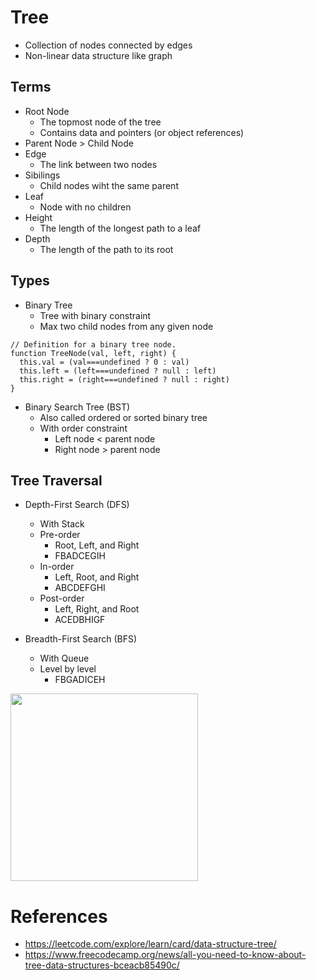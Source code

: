 
# Tree
- Collection of nodes connected by edges
- Non-linear data structure like graph

## Terms
- Root Node
  - The topmost node of the tree
  - Contains data and pointers (or object references)
- Parent Node > Child Node
- Edge
  - The link between two nodes
- Sibilings
  - Child nodes wiht the same parent
- Leaf
  - Node with no children
- Height
  - The length of the longest path to a leaf
- Depth
  - The length of the path to its root

## Types
- Binary Tree
  - Tree with binary constraint
  - Max two child nodes from any given node
```
// Definition for a binary tree node.
function TreeNode(val, left, right) {
  this.val = (val===undefined ? 0 : val)
  this.left = (left===undefined ? null : left)
  this.right = (right===undefined ? null : right)
}
```
  
- Binary Search Tree (BST)
  - Also called ordered or sorted binary tree
  - With order constraint
    - Left node < parent node
    - Right node > parent node

## Tree Traversal
- Depth-First Search (DFS)
  - With Stack
  - Pre-order
    - Root, Left, and Right
    - FBADCEGIH
  - In-order
    - Left, Root, and Right
    - ABCDEFGHI
  - Post-order
    - Left, Right, and Root
    - ACEDBHIGF
  
- Breadth-First Search (BFS)
  - With Queue
  - Level by level
    - FBGADICEH
<img src="https://github.com/irnkwon/algorithm/blob/master/concepts/images/tree.png" width="300px" />

# References
- https://leetcode.com/explore/learn/card/data-structure-tree/
- https://www.freecodecamp.org/news/all-you-need-to-know-about-tree-data-structures-bceacb85490c/
